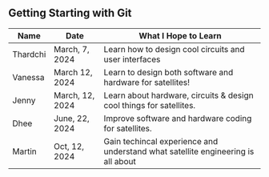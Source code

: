 ## Getting Starting with Git

| Name      | Date           | What I Hope to Learn                                      |
| --------- | -------------- | -----------------------------------------------------     |
| Thardchi  | March, 7, 2024 | Learn how to design cool circuits and user interfaces     |
| Vanessa   | March 12, 2024 | Learn to design both software and hardware for satellites!|
| Jenny     | March, 12, 2024| Learn about hardware, circuits & design cool things for satellites. |
| Dhee     | June, 22, 2024| Improve software and hardware coding for satellites. |
| Martin    | Oct, 12, 2024| Gain techincal experience and understand what satellite engineering is all about|